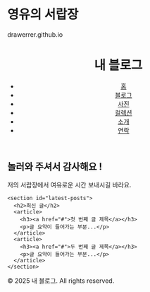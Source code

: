 # 영유의 서랍장
drawerrer.github.io
<!DOCTYPE html>
<html lang="ko">
<head>
  <meta charset="UTF-8">
  <meta name="viewport" content="width=device-width, initial-scale=1.0">
  <link rel="stylesheet" href="style.css">
</head>
<body>
  <!-- 헤더 -->
  <header>
    <h1>내 블로그</h1>
    <nav>
      <ul>
        <li><a href="index.html">홈</a></li>
        <li><a href="blog.html">블로그</a></li>
        <li><a href="photos.html">사진</a></li>
        <li><a href="collections.html">컬렉션</a></li>
        <li><a href="about.html">소개</a></li>
        <li><a href="contact.html">연락</a></li>
      </ul>
    </nav>
  </header>

  <!-- 메인 콘텐츠 -->
  <main>
    <section id="welcome">
      <h2>놀러와 주셔서 감사해요 !</h2>
      <p>저의 서랍장에서 여유로운 시간 보내시길 바라요.</p>
    </section>

    <section id="latest-posts">
      <h2>최신 글</h2>
      <article>
        <h3><a href="#">첫 번째 글 제목</a></h3>
        <p>글 요약이 들어가는 부분...</p>
      </article>
      <article>
        <h3><a href="#">두 번째 글 제목</a></h3>
        <p>글 요약이 들어가는 부분...</p>
      </article>
    </section>
  </main>

  <!-- 푸터 -->
  <footer>
    <p>© 2025 내 블로그. All rights reserved.</p>
  </footer>
</body>
</html>
